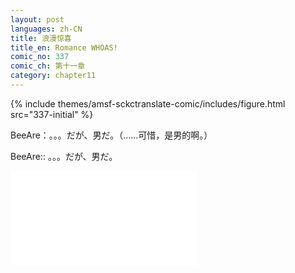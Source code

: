 ```yaml
---
layout: post
languages: zh-CN
title: 浪漫惊喜
title_en: Romance WHOAS!
comic_no: 337
comic_ch: 第十一章
category: chapter11
---
```

{% include themes/amsf-sckctranslate-comic/includes/figure.html src="337-initial" %}

BeeAre：。。。だが、男だ。（……可惜，是男的啊。）

BeeAre:: 。。。だが、男だ。

<div class="video-wrapper"><iframe src="//player.bilibili.com/player.html?aid=16166815&cid=26383776&page=1" scrolling="no" border="0" frameborder="no" framespacing="0" allowfullscreen="true"> </iframe></div>
